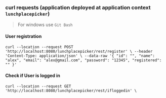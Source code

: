 ### curl requests (application deployed at application context `lunchplacepicker`) 
> For windows use `Git Bash`

#### User registration
`curl --location --request POST 'http://localhost:8080/lunchplacepicker/rest/register' \
--header 'Content-Type: application/json' \
--data-raw '{
        "id": "",
        "name": "alex",
        "email": "alex@gmail.com",
        "password": "12345",
        "registered": ""
    }'`

#### Check if User is logged in
`curl --location --request GET 'http://localhost:8080/lunchplacepicker/rest/ifloggedin' \`

